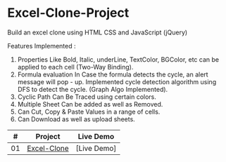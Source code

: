 # Excel-Clone-Project

Build an excel clone using HTML CSS and JavaScript (jQuery)

Features Implemented :
1. Properties Like Bold, Italic, underLine, TextColor, BGColor, etc can be applied to each cell (Two-Way Binding).
2. Formula evaluation In Case the formula detects the cycle, an alert message will pop - up. Implemented cycle detection algorithm using DFS to detect the cycle. (Graph Algo Implemented).
3. Cyclic Path Can Be Traced using certain colors.
4. Multiple Sheet Can be added as well as Removed.
5. Can Cut, Copy & Paste Values in a range of cells.
6. Can Download as well as upload sheets.


|  #  | Project                                                                                                                     | Live Demo                                                                         |
| :-: | --------------------------------------------------------------------------------------------------------------------------- | --------------------------------------------------------------------------------- |
| 01  | [Excel-Clone](https://naman546.github.io/MS-Excel-Clone/)                                                                  | [Live Demo]             |
